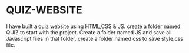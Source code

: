 # QUIZ-WEBSITE
I have built a quiz website using HTML,CSS & JS.
create a folder named QUIZ to start with the project.
Create a folder named JS and save all Javascript files in that folder.
create a folder named css to save style.css file.
